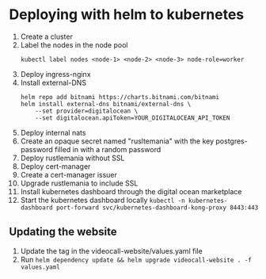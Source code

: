 # Deploying with helm to kubernetes

1. Create a cluster
1. Label the nodes in the node pool
    ```
    kubectl label nodes <node-1> <node-2> <node-3> node-role=worker
    ```
1. Deploy ingress-nginx
1. Install external-DNS
    ```
    helm repo add bitnami https://charts.bitnami.com/bitnami
    helm install external-dns bitnami/external-dns \
        --set provider=digitalocean \
        --set digitalocean.apiToken=YOUR_DIGITALOCEAN_API_TOKEN
    ```
1. Deploy internal nats
1. Create an opaque secret named "rusltemania" with the key postgres-password filled in with a random password
1. Deploy rustlemania without SSL
1. Deploy cert-manager
1. Create a cert-manager issuer
1. Upgrade rustlemania to include SSL
1. Install kubernetes dashboard through the digital ocean marketplace 
1. Start the kubernetes dashboard locally 
```kubectl -n kubernetes-dashboard port-forward svc/kubernetes-dashboard-kong-proxy 8443:443```

## Updating the website

1. Update the tag in the videocall-website/values.yaml file
1. Run ```helm dependency update && helm upgrade videocall-website . -f values.yaml```
